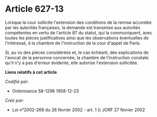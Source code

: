 # Article 627-13

Lorsque la cour sollicite l'extension des conditions de la remise accordée par les autorités françaises, la demande est
transmise aux autorités compétentes en vertu de l'article 87 du statut, qui la communiquent, avec toutes les pièces
justificatives ainsi que les observations éventuelles de l'intéressé, à la chambre de l'instruction de la cour d'appel de
Paris.

Si, au vu des pièces considérées et, le cas échéant, des explications de l'avocat de la personne concernée, la chambre de
l'instruction constate qu'il n'y a pas d'erreur évidente, elle autorise l'extension sollicitée.

**Liens relatifs à cet article**

_Codifié par_:

  - Ordonnance 58-1296 1958-12-23

_Créé par_:

  - Loi n°2002-268 du 26 février 2002 - art. 1 () JORF 27 février 2002
